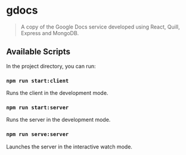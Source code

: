 # gdocs

> A copy of the Google Docs service developed using React, Quill, Express and MongoDB.

## Available Scripts

In the project directory, you can run:

### `npm run start:client`

Runs the client in the development mode.

### `npm run start:server`

Runs the server in the development mode.

### `npm run serve:server`

Launches the server in the interactive watch mode.
